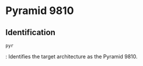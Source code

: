 # Pyramid 9810

## Identification

`pyr`

: Identifies the target architecture as the Pyramid 9810.

<!---
## Pyramid 9810 ##

Type|Macro
---|---
Identification|`pyr`
--->